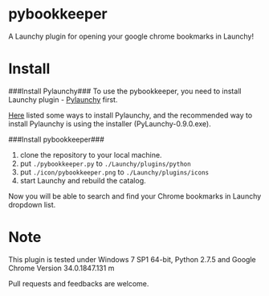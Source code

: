 pybookkeeper
============

A Launchy plugin for opening your google chrome bookmarks in Launchy!

Install
============
###Install Pylaunchy###
To use the pybookkeeper, you need to install Launchy plugin - [Pylaunchy](http://www.launchy.net/plugins.php) first. 

[Here](http://pylaunchy.sourceforge.net/docs/install.html) listed some ways to install Pylaunchy, and the recommended way to install Pylaunchy is using the installer (PyLaunchy-0.9.0.exe).

###Install pybookkeeper###
1. clone the repository to your local machine.
2. put ``` ./pybookkeeper.py ``` to ``` ./Launchy/plugins/python ```
3. put ``` ./icon/pybookkeeper.png ``` to ``` ./Launchy/plugins/icons ```
4. start Launchy and rebuild the catalog.

Now you will be able to search and find your Chrome bookmarks in Launchy dropdown list.

Note
============
This plugin is tested under Windows 7 SP1 64-bit, Python 2.7.5 and Google Chrome Version 34.0.1847.131 m

Pull requests and feedbacks are welcome.



